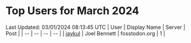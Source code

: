 # Top Users for March 2024
Last Updated: 03/01/2024 08:13:45 UTC
| User | Display Name | Server | Post |
| -- | -- | -- | -- |
| [jaykul](https://fosstodon.org/@jaykul) | Joel Bennett | fosstodon.org | 1 |
